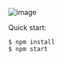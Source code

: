 ![image](https://user-images.githubusercontent.com/64458111/203549406-9433769e-a6fc-4e0c-869e-2f5beadd0879.png)

Quick start:

```
$ npm install
$ npm start
````
